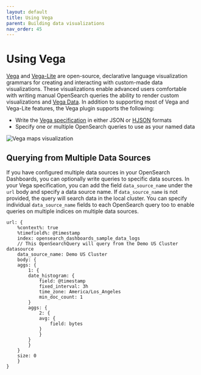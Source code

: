 ```yaml
---
layout: default
title: Using Vega
parent: Building data visualizations
nav_order: 45
---
```


# Using Vega

[Vega](https://vega.github.io/vega/) and [Vega-Lite](https://vega.github.io/vega-lite/) are open-source, declarative language visualization grammars for creating and interacting with custom-made data visualizations. These visualizations enable advanced users comfortable with writing manual OpenSearch queries the ability to render custom visualizations and [Vega Data](https://vega.github.io/vega/docs/data/). In addition to supporting most of Vega and Vega-Lite features, the Vega plugin supports the following:
- Write the [Vega specification](https://vega.github.io/vega/docs/specification/) in either JSON or [HJSON](https://hjson.github.io/) formats
- Specify one or multiple OpenSearch queries to use as your named data

<img src="{{site.url}}{{site.baseurl}}/images/dashboards/vega-2.png" alt="Vega maps visualization">

## Querying from Multiple Data Sources
If you have configured multiple data sources in your OpenSearch Dashboards, you can optionally write queries to specific data sources. In your Vega specification, you can add the field `data_source_name` under the `url` body and specify a data source name. If `data_source_name` is not provided, the query will search data in the local cluster. You can specify individual `data_source_name` fields to each OpenSearch query too to enable queries on multiple indices on multiple data sources.

```
url: {
    %context%: true
    %timefield%: @timestamp
    index: opensearch_dashboards_sample_data_logs
    // This OpenSearchQuery will query from the Demo US Cluster datasource
    data_source_name: Demo US Cluster
    body: {
    aggs: {
        1: {
        date_histogram: {
            field: @timestamp
            fixed_interval: 3h
            time_zone: America/Los_Angeles
            min_doc_count: 1
        }
        aggs: {
            2: {
            avg: {
                field: bytes
            }
            }
        }
        }
    }
    size: 0
    }
}
```
